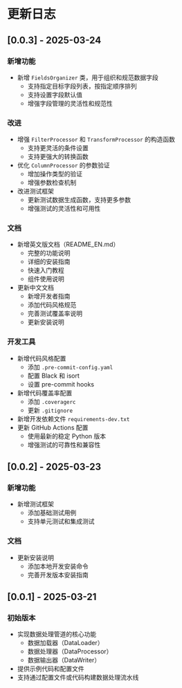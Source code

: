 # 更新日志

## [0.0.3] - 2025-03-24

### 新增功能
- 新增 `FieldsOrganizer` 类，用于组织和规范数据字段
  - 支持指定目标字段列表，按指定顺序排列
  - 支持设置字段默认值
  - 增强字段管理的灵活性和规范性

### 改进
- 增强 `FilterProcessor` 和 `TransformProcessor` 的构造函数
  - 支持更灵活的条件设置
  - 支持更强大的转换函数
- 优化 `ColumnProcessor` 的参数验证
  - 增加操作类型的验证
  - 增强参数检查机制
- 改进测试框架
  - 更新测试数据生成函数，支持更多参数
  - 增强测试的灵活性和可用性

### 文档
- 新增英文版文档（README_EN.md）
  - 完整的功能说明
  - 详细的安装指南
  - 快速入门教程
  - 组件使用说明
- 更新中文文档
  - 新增开发者指南
  - 添加代码风格规范
  - 完善测试覆盖率说明
  - 更新安装说明

### 开发工具
- 新增代码风格配置
  - 添加 `.pre-commit-config.yaml`
  - 配置 Black 和 isort
  - 设置 pre-commit hooks
- 新增代码覆盖率配置
  - 添加 `.coveragerc`
  - 更新 `.gitignore`
- 新增开发依赖文件 `requirements-dev.txt`
- 更新 GitHub Actions 配置
  - 使用最新的稳定 Python 版本
  - 增强测试的可靠性和兼容性

## [0.0.2] - 2025-03-23

### 新增功能
- 新增测试框架
  - 添加基础测试用例
  - 支持单元测试和集成测试

### 文档
- 更新安装说明
  - 添加本地开发安装命令
  - 完善开发版本安装指南

## [0.0.1] - 2025-03-21

### 初始版本
- 实现数据处理管道的核心功能
  - 数据加载器（DataLoader）
  - 数据处理器（DataProcessor）
  - 数据输出器（DataWriter）
- 提供示例代码和配置文件
- 支持通过配置文件或代码构建数据处理流水线

